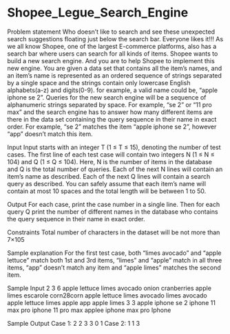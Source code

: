 # Shopee_Legue_Search_Engine

Problem statement
Who doesn’t like to search and see these unexpected search suggestions floating just below the search bar. Everyone likes it!!! As we all know Shopee, one of the largest E-commerce platforms, also has a search bar where users can search for all kinds of items. Shopee wants to build a new search engine. And you are to help Shopee to implement this new engine. You are given a data set that contains all the item’s names, and an item’s name is represented as an ordered sequence of strings separated by a single space and the strings contain only lowercase English alphabets(a-z) and digits(0-9). for example, a valid name could be, “apple iphone se 2”. Queries for the new search engine will be a sequence of alphanumeric strings separated by space. For example, “se 2” or “11 pro max” and the search engine has to answer how many different items are there in the data set containing the query sequence in their name in exact order. For example, “se 2” matches the item “apple iphone se 2”, however “app” doesn’t match this item.

Input
Input starts with an integer T (1 ≤ T ≤ 15), denoting the number of test cases. The first line of each test case will contain two integers N (1 ≤ N ≤ 104) and Q (1 ≤ Q ≤ 104). Here, N is the number of items in the database and Q is the total number of queries. Each of the next N lines will contain an item’s name as described. Each of the next Q lines will contain a search query as described. You can safely assume that each item’s name will contain at most 10 spaces and the total length will be between 1 to 50.

Output
For each case, print the case number in a single line. Then for each query Q print the number of different names in the database who contains the query sequence in their name in exact order.

Constraints
Total number of characters in the dataset will be not more than 7×105

Sample explanation
For the first test case, both “limes avocado” and “apple lettuce” match both 1st and 3rd items, “limes” and “apple” match in all three items, “app” doesn’t match any item and “apple limes” matches the second item.

Sample Input
2
3 6
apple lettuce limes avocado
onion cranberries apple limes
escarole corn28corn apple lettuce limes avocado
limes avocado
apple lettuce
limes
apple
app
apple limes
3 3
apple iphone se 2
iphone 11 max pro
iphone 11 pro max
applee iphone
max pro
Iphone


Sample Output
Case 1:
2
2
3
3
0
1
Case 2:
1
1
3

